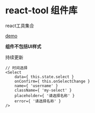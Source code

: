 # react-tool 组件库

react工具集合

[demo](https://jb-qian.github.io/react-tool/build/) 

**组件不包括UI样式**

持续更新

```
// 时间选择
<Select
    data={ this.state.select }
    onConfirm={ this.onSelectChange }
    name={ 'username' }
    className={ 'my-select' }
    placeholder={ '请选择名称' }
    error={ '请选择名称' }
/>
```
